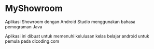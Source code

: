 # MyShowroom
Aplikasi Showroom dengan Android Studio menggunakan bahasa pemograman Java

Aplikasi ini dibuat untuk memenuhi kelulusan kelas belajar android untuk pemula pada dicoding.com
